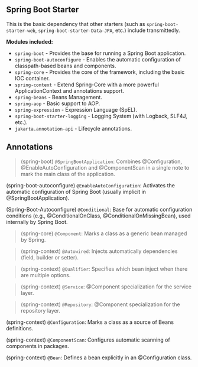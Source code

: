 ## Spring Boot Starter

This is the basic dependency that other starters (such as `spring-boot-starter-web`, `spring-boot-starter-Data-JPA`, etc.) include transmittedly.

**Modules included:**

- `spring-boot` - Provides the base for running a Spring Boot application.
- `spring-boot-autoconfigure` - Enables the automatic configuration of classpath-based beans and components.
- `spring-core` - Provides the core of the framework, including the basic IOC container.
- `spring-context` - Extend Spring-Core with a more powerful ApplicationContext and annotations support.
- `spring-beans` - Beans Management.
- `spring-aop` - Basic support to AOP.
- `spring-expression` - Expression Language (SpEL).
- `spring-boot-starter-logging` - Logging System (with Logback, SLF4J, etc.).
- `jakarta.annotation-api` - Lifecycle annotations.

## Annotations

>(spring-boot) `@SpringBootApplication`: Combines @Configuration, @EnableAutoConfiguration and @ComponentScan in a single note to mark the main class of the application.

(spring-boot-autoconfigure) `@EnableAutoConfiguration`: Activates the automatic configuration of Spring Boot (usually implicit in @SpringBootApplication).

(Spring-Boot-Autoconfigure) `@Conditional`: Base for automatic configuration conditions (e.g., @ConditionalOnClass, @ConditionalOnMissingBean), used internally by Spring Boot.

>(spring-core) `@Component`: Marks a class as a generic bean managed by Spring.

>(spring-context) `@Autowired`: Injects automatically dependencies (field, builder or setter).

>(spring-context) `@Qualifier`: Specifies which bean inject when there are multiple options.

>(spring-context) `@Service`: @Component specialization for the service layer.

>(spring-context) `@Repository`: @Component specialization for the repository layer.

(spring-context) `@Configuration`: Marks a class as a source of Beans definitions.

(spring-context) `@ComponentScan`: Configures automatic scanning of components in packages.

(spring-context) `@Bean`: Defines a bean explicitly in an @Configuration class.
